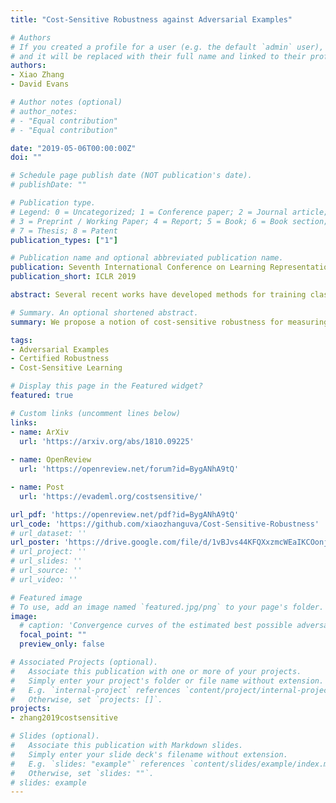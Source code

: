 ```yaml
---
title: "Cost-Sensitive Robustness against Adversarial Examples"

# Authors
# If you created a profile for a user (e.g. the default `admin` user), write the username (folder name) here 
# and it will be replaced with their full name and linked to their profile.
authors:
- Xiao Zhang
- David Evans

# Author notes (optional)
# author_notes:
# - "Equal contribution"
# - "Equal contribution"

date: "2019-05-06T00:00:00Z"
doi: ""

# Schedule page publish date (NOT publication's date).
# publishDate: ""

# Publication type.
# Legend: 0 = Uncategorized; 1 = Conference paper; 2 = Journal article;
# 3 = Preprint / Working Paper; 4 = Report; 5 = Book; 6 = Book section;
# 7 = Thesis; 8 = Patent
publication_types: ["1"]

# Publication name and optional abbreviated publication name.
publication: Seventh International Conference on Learning Representations
publication_short: ICLR 2019

abstract: Several recent works have developed methods for training classifiers that are certifiably robust against norm-bounded adversarial perturbations. These methods assume that all the adversarial transformations are equally important, which is seldom the case in real-world applications. We advocate for cost-sensitive robustness as the criteria for measuring the classifier's performance for tasks where some adversarial transformation are more important than others. We encode the potential harm of each adversarial transformation in a cost matrix, and propose a general objective function to adapt the robust training method of Wong & Kolter (2018) to optimize for cost-sensitive robustness. Our experiments on simple MNIST and CIFAR10 models with a variety of cost matrices show that the proposed approach can produce models with substantially reduced cost-sensitive robust error, while maintaining classification accuracy.

# Summary. An optional shortened abstract.
summary: We propose a notion of cost-sensitive robustness for measuring classifier's performance when adversarial transformations are not equally important, and provide a certified robust training method to optimize for it.

tags: 
- Adversarial Examples
- Certified Robustness
- Cost-Sensitive Learning

# Display this page in the Featured widget?
featured: true

# Custom links (uncomment lines below)
links:
- name: ArXiv
  url: 'https://arxiv.org/abs/1810.09225'
  
- name: OpenReview
  url: 'https://openreview.net/forum?id=BygANhA9tQ'

- name: Post
  url: 'https://evademl.org/costsensitive/'

url_pdf: 'https://openreview.net/pdf?id=BygANhA9tQ'
url_code: 'https://github.com/xiaozhanguva/Cost-Sensitive-Robustness'
# url_dataset: ''
url_poster: 'https://drive.google.com/file/d/1vBJvs44KFQXxzmcWEaIKCOonjTjgeDzZ/view?usp=sharing'
# url_project: ''
# url_slides: ''
# url_source: ''
# url_video: ''

# Featured image
# To use, add an image named `featured.jpg/png` to your page's folder. 
image:
  # caption: 'Convergence curves of the estimated best possible adversarial risk'
  focal_point: ""
  preview_only: false

# Associated Projects (optional).
#   Associate this publication with one or more of your projects.
#   Simply enter your project's folder or file name without extension.
#   E.g. `internal-project` references `content/project/internal-project/index.md`.
#   Otherwise, set `projects: []`.
projects:
- zhang2019costsensitive

# Slides (optional).
#   Associate this publication with Markdown slides.
#   Simply enter your slide deck's filename without extension.
#   E.g. `slides: "example"` references `content/slides/example/index.md`.
#   Otherwise, set `slides: ""`.
# slides: example
---
```


<!-- {{% callout note %}}
Click the *Cite* button above to demo the feature to enable visitors to import publication metadata into their reference management software.
{{% /callout %}}

{{% callout note %}}
Create your slides in Markdown - click the *Slides* button to check out the example.
{{% /callout %}}

Supplementary notes can be added here, including [code, math, and images](https://wowchemy.com/docs/writing-markdown-latex/). -->
